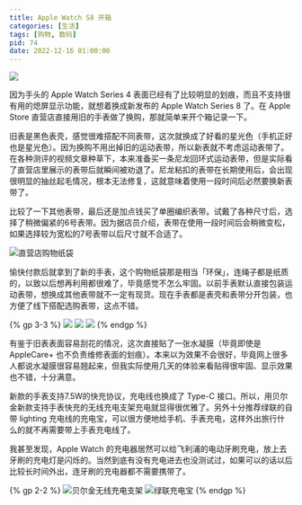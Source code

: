 ```yaml
---
title: Apple Watch S8 开箱
categories: [生活]
tags: [购物, 数码]
pid: 74
date: 2022-12-16 01:00:00
---
```


![](https://cos.pinlyu.com/posts/2022/74-watch1.webp)

因为手头的 Apple Watch Series 4 表面已经有了比较明显的划痕，而且不支持很有用的熄屏显示功能，就想着换成新发布的 Apple Watch Series 8 了。在 Apple Store 直营店直接用旧的手表做了换购，那就简单来开个箱记录一下。
<!-- more -->

旧表是黑色表壳，感觉很难搭配不同表带，这次就换成了好看的星光色（手机正好也是星光色）。因为换购不用出掉旧的运动表带，所以新表就不考虑运动表带了。在各种测评的视频文章种草下，本来准备买一条尼龙回环式运动表带，但是实际看了直营店里展示的表带后就瞬间被劝退了。尼龙粘扣的表带在长期使用后，会出现很明显的抽丝起毛情况，根本无法修复，这就意味着使用一段时间后必然要换新表带了。

比较了一下其他表带，最后还是加点钱买了单圈编织表带。试戴了各种尺寸后，选择了稍微偏紧的6号表带。因为据店员介绍，表带在使用一段时间后会稍微变松，如果选择较为宽松的7号表带以后尺寸就不合适了。

![直营店购物纸袋](https://cos.pinlyu.com/posts/2022/74-watch2.webp#400x)

愉快付款后就拿到了新的手表，这个购物纸袋那是相当「环保」，连绳子都是纸质的，以致以后想再利用都很难了，毕竟感觉不怎么牢固。以前手表默认直接包装运动表带，想换成其他表带就不一定有现货。现在手表都是表壳和表带分开包装，也方便了线下搭配选购表带，这点不错。

{% gp 3-3 %}
![](https://cos.pinlyu.com/posts/2022/74-watch3.webp)
![](https://cos.pinlyu.com/posts/2022/74-watch4.webp)
![](https://cos.pinlyu.com/posts/2022/74-watch5.webp)
{% endgp %}

有鉴于旧表表面容易刮花的情况，这次直接贴了一张水凝膜（毕竟即使是 AppleCare+ 也不负责维修表面的划痕）。本来以为效果不会很好，毕竟网上很多人都说水凝膜很容易翘起来，但我实际使用几天的体验来看贴得很牢固、显示效果也不错，十分满意。

新款的手表支持7.5W的快充协议，充电线也换成了 Type-C 接口。所以，用贝尔金新款支持手表快充的无线充电支架充电就显得很优雅了。另外十分推荐绿联的自带 lighting 充电线的充电宝，可以很方便地给手机、手表充电，这样外出旅行什么的就不再需要带上手表充电线了。

我甚至发现，Apple Watch 的充电器居然可以给飞利浦的电动牙刷充电，放上去牙刷的充电灯是闪烁的。当然到底有没有充电进去也没测试过，如果可以的话以后比较长时间外出，连牙刷的充电器都不需要携带了。

{% gp 2-2 %}
![贝尔金无线充电支架](https://cos.pinlyu.com/posts/2022/74-watch6.webp)
![绿联充电宝](https://cos.pinlyu.com/posts/2022/74-watch7.webp)
{% endgp %}